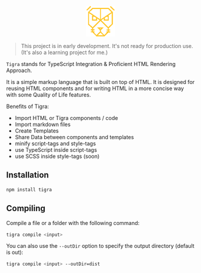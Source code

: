 <p align="center">
  <img src="assets/logo.png" width="15%" alt="Logo"/>
</p>

> This project is in early development. It's not ready for production use. (It's also a learning project for me.)

`Tigra` stands for TypeScript Integration & Proficient HTML Rendering Approach. <br/>

It is a simple markup language that is built on top of HTML. It is designed for reusing HTML components and for writing HTML in a more concise way with some Quality of Life features.

Benefits of Tigra:
- Import HTML or Tigra components / code
- Import markdown files
- Create Templates
- Share Data between components and templates
- minify script-tags and style-tags
- use TypeScript inside script-tags
- use SCSS inside style-tags (soon)

## Installation

```sh
npm install tigra
```

## Compiling

Compile a file or a folder with the following command:

```sh
tigra compile <input>
```

You can also use the `--outDir` option to specify the output directory (default is out):

```sh
tigra compile <input> --outDir=dist
```